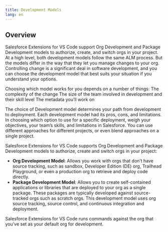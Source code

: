 ```yaml
---
title: Development Models
lang: en
---
```


## Overview

Salesforce Extensions for VS Code support Org Development and Package Development models to authorize, create, and switch orgs in your project. At a high level, both development models follow the same ALM process. But the models differ in the way that they let you manage changes to your org. Controlling change is a significant deal in software development, and you can choose the development model that best suits your situation if you understand your options.

 Choosing which model works for you depends on a number of things: 
The complexity of the change
The size of the team involved in development and their skill level
The metadata you’ll work on

The choice of Development model determines your path from development to deployment. Each development model had its pros, cons, and limitations. In choosing which option to use for a specific deployment, weigh your objectives, your team’s skills, and limitations in Salesforce. You can use different approaches for different projects, or even blend approaches on a single project.


Salesforce Extensions for VS Code supports Org Development and Package Development models to authorize, create and switch orgs in your project:

- **Org Development Model**: Allows you work with orgs that don’t have source tracking, such as sandbox, Developer Edition (DE) org, Trailhead Playground, or even a production org to retrieve and deploy code directly.
- **Package Development Model**: Allows you to create self-contained applications or libraries that are deployed to your org as a single package. These packages are typically developed against source-tracked orgs such as scratch orgs. This development model uses org source tracking, source control, and continuous integration and deployment.

Salesforce Extensions for VS Code runs commands against the org that you’ve set as your default org for development.




